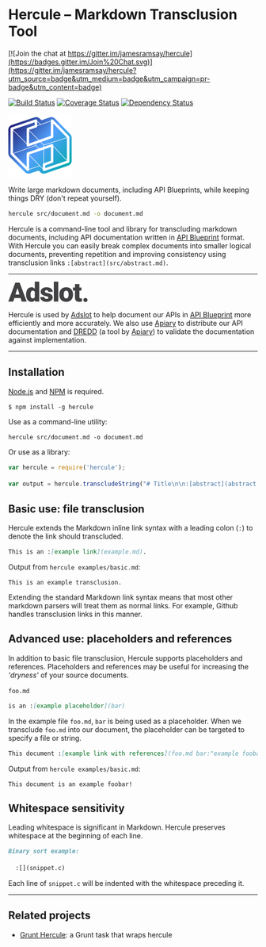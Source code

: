# Hercule – Markdown Transclusion Tool

[![Join the chat at https://gitter.im/jamesramsay/hercule](https://badges.gitter.im/Join%20Chat.svg)](https://gitter.im/jamesramsay/hercule?utm_source=badge&utm_medium=badge&utm_campaign=pr-badge&utm_content=badge)

[![Build Status](https://travis-ci.org/jamesramsay/hercule.svg)](https://travis-ci.org/jamesramsay/hercule)
[![Coverage Status](https://coveralls.io/repos/jamesramsay/hercule/badge.svg)](https://coveralls.io/r/jamesramsay/hercule)
[![Dependency Status](https://david-dm.org/jamesramsay/hercule.svg)](https://david-dm.org/jamesramsay/hercule)

![Hercule logo](hercule.png)

Write large markdown documents, including API Blueprints, while keeping things DRY (don't repeat yourself).

```bash
hercule src/document.md -o document.md
```

Hercule is a command-line tool and library for transcluding markdown documents, including API documentation written in [API Blueprint](http://apiblueprint.org) format. With Hercule you can easily break complex documents into smaller logical documents, preventing repetition and improving consistency using transclusion links `:[abstract](src/abstract.md)`.

-----

[![Adslot](adslot.png)](http://adslot.com/)

Hercule is used by [Adslot](http://adslot.com) to help document our APIs in [API Blueprint](http://apiblueprint.org) more efficiently and more accurately. We also use [Apiary](http://apiary.io) to distribute our API documentation and [DREDD](https://github.com/apiaryio/dredd) (a tool by [Apiary](http://apiary.io)) to validate the documentation against implementation.

-----

## Installation

[Node.js](http://nodejs.org) and [NPM](http://npmjs.org) is required.

```
$ npm install -g hercule
```

Use as a command-line utility:

```
hercule src/document.md -o document.md
```

Or use as a library:

```javascript
var hercule = require('hercule');

var output = hercule.transcludeString("# Title\n\n:[abstract](abstract.md)");
```

## Basic use: file transclusion

Hercule extends the Markdown inline link syntax with a leading colon (`:`) to denote the link should transcluded.

```markdown
This is an :[example link](example.md).
```

Output from `hercule examples/basic.md`:

```
This is an example transclusion.
```

Extending the standard Markdown link syntax means that most other markdown parsers will treat them as normal links.
For example, Github handles transclusion links in this manner.

## Advanced use: placeholders and references

In addition to basic file transclusion, Hercule supports placeholders and references.
Placeholders and references may be useful for increasing the _'dryness'_ of your source documents.

`foo.md`

```markdown
is an :[example placeholder](bar)
```

In the example file `foo.md`, `bar` is being used as a placeholder.
When we transclude `foo.md` into our document, the placeholder can be targeted to specify a file or string.

```markdown
This document :[example link with references](foo.md bar:"example foobar!")
```

Output from `hercule examples/basic.md`:

```
This document is an example foobar!
```

## Whitespace sensitivity

Leading whitespace is significant in Markdown.
Hercule preserves whitespace at the beginning of each line.

```markdown
Binary sort example:

  :[](snippet.c)

```

Each line of `snippet.c` will be indented with the whitespace preceding it.

----

## Related projects

- [Grunt Hercule](https://github.com/chesleybrown/grunt-hercule): a Grunt task that wraps hercule
